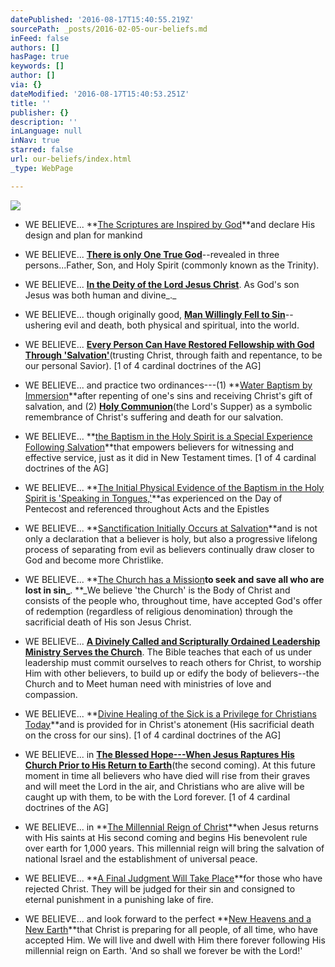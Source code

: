 ```yaml
---
datePublished: '2016-08-17T15:40:55.219Z'
sourcePath: _posts/2016-02-05-our-beliefs.md
inFeed: false
authors: []
hasPage: true
keywords: []
author: []
via: {}
dateModified: '2016-08-17T15:40:53.251Z'
title: ''
publisher: {}
description: ''
inLanguage: null
inNav: true
starred: false
url: our-beliefs/index.html
_type: WebPage

---
```

![](https://the-grid-user-content.s3-us-west-2.amazonaws.com/53cbffee-5a49-4ca4-bf08-8cfc4e15072a.jpg)

* WE BELIEVE... **[The Scriptures are Inspired by God][0]**and declare His design and plan for mankind

* WE BELIEVE... **[There is only One True God][1]**--revealed in three persons...Father, Son, and Holy Spirit (commonly known as the Trinity).

* WE BELIEVE... **[In the Deity of the Lord Jesus Christ][2]**. As God's son Jesus was both human and divine_._

* WE BELIEVE... though originally good, **[Man Willingly Fell to Sin][3]**--ushering evil and death, both physical and spiritual, into the world.

* WE BELIEVE... **[Every Person Can Have Restored Fellowship with God Through 'Salvation'][4]**(trusting Christ, through faith and repentance, to be our personal Savior). \[1 of 4 cardinal doctrines of the AG\]

* WE BELIEVE... and practice two ordinances---(1) **[Water Baptism by Immersion][5]**after repenting of one's sins and receiving Christ's gift of salvation, and (2) **[Holy Communion][5]**(the Lord's Supper) as a symbolic remembrance of Christ's suffering and death for our salvation.

* WE BELIEVE... **[the Baptism in the Holy Spirit is a Special Experience Following Salvation][6]**that empowers believers for witnessing and effective service, just as it did in New Testament times. \[1 of 4 cardinal doctrines of the AG\]

* WE BELIEVE... **[The Initial Physical Evidence of the Baptism in the Holy Spirit is 'Speaking in Tongues,'][7]**as experienced on the Day of Pentecost and referenced throughout Acts and the Epistles

* WE BELIEVE... **[Sanctification Initially Occurs at Salvation][8]**and is not only a declaration that a believer is holy, but also a progressive lifelong process of separating from evil as believers continually draw closer to God and become more Christlike.

* WE BELIEVE... **[The Church has a Mission][9]**to seek and save all who are lost in sin_**. **_We believe 'the Church' is the Body of Christ and consists of the people who, throughout time, have accepted God's offer of redemption (regardless of religious denomination) through the sacrificial death of His son Jesus Christ.

* WE BELIEVE... **[A Divinely Called and Scripturally Ordained Leadership Ministry Serves the Church][10]**. The Bible teaches that each of us under leadership must commit ourselves to reach others for Christ, to worship Him with other believers, to build up or edify the body of believers--the Church and to Meet human need with ministries of love and compassion.

* WE BELIEVE... **[Divine Healing of the Sick is a Privilege for Christians Today][11]**and is provided for in Christ's atonement (His sacrificial death on the cross for our sins). \[1 of 4 cardinal doctrines of the AG\]

* WE BELIEVE... in **[The Blessed Hope---When Jesus Raptures His Church Prior to His Return to Earth][12]**(the second coming). At this future moment in time all believers who have died will rise from their graves and will meet the Lord in the air, and Christians who are alive will be caught up with them, to be with the Lord forever. \[1 of 4 cardinal doctrines of the AG\]

* WE BELIEVE... in **[The Millennial Reign of Christ][13]**when Jesus returns with His saints at His second coming and begins His benevolent rule over earth for 1,000 years. This millennial reign will bring the salvation of national Israel and the establishment of universal peace.

* WE BELIEVE... **[A Final Judgment Will Take Place][14]**for those who have rejected Christ. They will be judged for their sin and consigned to eternal punishment in a punishing lake of fire.

* WE BELIEVE... and look forward to the perfect **[New Heavens and a New Earth][15]**that Christ is preparing for all people, of all time, who have accepted Him. We will live and dwell with Him there forever following His millennial reign on Earth. 'And so shall we forever be with the Lord!'

[0]: http://ag.org/top/Beliefs/Statement_of_Fundamental_Truths/sft_full.cfm#1
[1]: http://ag.org/top/Beliefs/Statement_of_Fundamental_Truths/sft_full.cfm#2
[2]: http://ag.org/top/Beliefs/Statement_of_Fundamental_Truths/sft_full.cfm#3
[3]: http://ag.org/top/Beliefs/Statement_of_Fundamental_Truths/sft_full.cfm#4
[4]: http://ag.org/top/Beliefs/Statement_of_Fundamental_Truths/sft_full.cfm#5
[5]: http://ag.org/top/Beliefs/Statement_of_Fundamental_Truths/sft_full.cfm#6
[6]: http://ag.org/top/Beliefs/Statement_of_Fundamental_Truths/sft_full.cfm#7
[7]: http://ag.org/top/Beliefs/Statement_of_Fundamental_Truths/sft_full.cfm#8
[8]: http://ag.org/top/Beliefs/Statement_of_Fundamental_Truths/sft_full.cfm#9
[9]: http://ag.org/top/Beliefs/Statement_of_Fundamental_Truths/sft_full.cfm#10
[10]: http://ag.org/top/Beliefs/Statement_of_Fundamental_Truths/sft_full.cfm#11
[11]: http://ag.org/top/Beliefs/Statement_of_Fundamental_Truths/sft_full.cfm#12
[12]: http://ag.org/top/Beliefs/Statement_of_Fundamental_Truths/sft_full.cfm#13
[13]: http://ag.org/top/Beliefs/Statement_of_Fundamental_Truths/sft_full.cfm#14
[14]: http://ag.org/top/Beliefs/Statement_of_Fundamental_Truths/sft_full.cfm#15
[15]: http://ag.org/top/Beliefs/Statement_of_Fundamental_Truths/sft_full.cfm#16